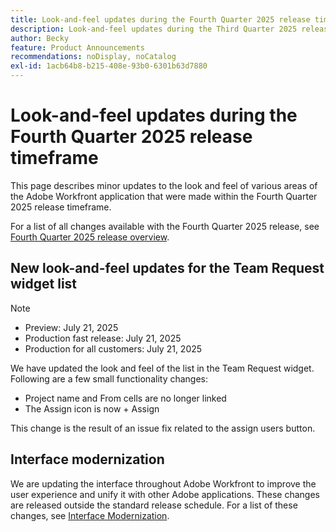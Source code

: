 ```yaml
---
title: Look-and-feel updates during the Fourth Quarter 2025 release time frame
description: Look-and-feel updates during the Third Quarter 2025 release time frame
author: Becky
feature: Product Announcements
recommendations: noDisplay, noCatalog
exl-id: 1acb64b8-b215-408e-93b0-6301b63d7880
---
```

# Look-and-feel updates during the Fourth Quarter 2025 release timeframe

This page describes minor updates to the look and feel of various areas of the Adobe Workfront application that were made within the Fourth Quarter 2025 release timeframe.

For a list of all changes available with the Fourth Quarter 2025 release, see [Fourth Quarter 2025 release overview](/help/quicksilver/product-announcements/product-releases/25-q4-release-activity/25-q4-release-overview.md).

## New look-and-feel updates for the Team Request widget list

>[!NOTE]
>
>* Preview: July 21, 2025
>* Production fast release: July 21, 2025
>* Production for all customers:  July 21, 2025

We have updated the look and feel of the list in the Team Request widget.  Following are a few small functionality changes:

* Project name and From cells are no longer linked
* The Assign icon is now + Assign

This change is the result of an issue fix related to the assign users button.


## Interface modernization

We are updating the interface throughout Adobe Workfront to improve the user experience and unify it with other Adobe applications. These changes are released outside the standard release schedule. For a list of these changes, see [Interface Modernization](/help/quicksilver/product-announcements/product-releases/interface-modernization/interface-modernization.md).

